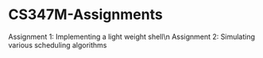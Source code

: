 # CS347M-Assignments

Assignment 1: Implementing a light weight shell\n
Assignment 2: Simulating various scheduling algorithms
